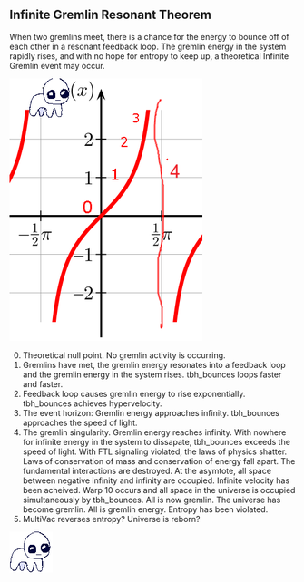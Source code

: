 ## Infinite Gremlin Resonant Theorem
When two gremlins meet, there is a chance for the energy to bounce off of each other in a resonant feedback loop. The gremlin energy in the system rapidly rises, and with no hope for entropy to keep up, a theoretical Infinite Gremlin event may occur.  
  
![chart](Infinite-Gremlin.png "Infinite Gremlin Theorm chart")

0. Theoretical null point. No gremlin activity is occurring.  
1. Gremlins have met, the gremlin energy resonates into a feedback loop and the gremlin energy in the system rises.  tbh_bounces loops faster and faster.  
2. Feedback loop causes gremlin energy to rise exponentially. tbh_bounces achieves hypervelocity.  
3. The event horizon: Gremlin energy approaches infinity. tbh_bounces approaches the speed of light.  
4. The gremlin singularity. Gremlin energy reaches infinity. With nowhere for infinite energy in the system to dissapate, tbh_bounces exceeds the speed of light. With FTL signaling violated, the laws of physics shatter. Laws of conservation of mass and conservation of energy fall apart. The fundamental interactions are destroyed. At the asymtote, all space between negative infinity and infinity are occupied. Infinite velocity has been acheived. Warp 10 occurs and all space in the universe is occupied simultaneously by tbh_bounces. All is now gremlin. The universe has become gremlin. All is gremlin energy. Entropy has been violated.
5. MultiVac reverses entropy? Universe is reborn?
  
![tbh_bounces](tbh_bounces.gif "tbh_bonces")